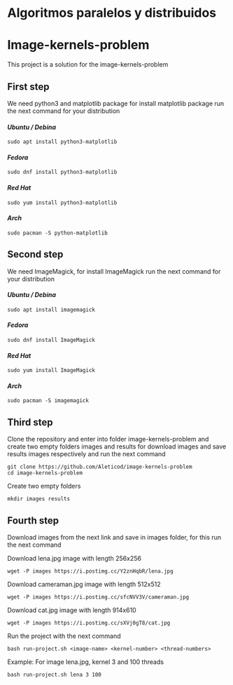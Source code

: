 # Algoritmos paralelos y distribuidos
# Image-kernels-problem
This project is a solution for the image-kernels-problem

## First step
We need python3 and matplotlib package for install matplotlib package run the next command for your distribution

#### *Ubuntu / Debina*
    sudo apt install python3-matplotlib
#### *Fedora*
    sudo dnf install python3-matplotlib
#### *Red Hat*
    sudo yum install python3-matplotlib
#### *Arch*
    sudo pacman -S python-matplotlib

## Second step
We need ImageMagick, for install ImageMagick run the next command for your distribution
#### *Ubuntu / Debina*
    sudo apt install imagemagick
#### *Fedora*
    sudo dnf install ImageMagick
#### *Red Hat*
    sudo yum install ImageMagick
#### *Arch*
    sudo pacman -S imagemagick

## Third step
Clone the repository and enter into folder image-kernels-problem and create two empty folders images and results for download images and save results images respectively and run the next command

    git clone https://github.com/Aleticod/image-kernels-problem
    cd image-kernels-problem
Create two empty folders

    mkdir images results
## Fourth step
Download images from the next link and save in images folder, for this run the next command

Download lena.jpg image with length 256x256

    wget -P images https://i.postimg.cc/Y2znHqbR/lena.jpg

Download cameraman.jpg image with length 512x512

    wget -P images https://i.postimg.cc/sfcNVV3V/cameraman.jpg

Download cat.jpg image with length 914x610

    wget -P images https://i.postimg.cc/sXVj0gT8/cat.jpg

Run the project with the next command

    bash run-project.sh <image-name> <kernel-number> <thread-numbers>

Example: For image lena.jpg, kernel 3 and 100 threads

    bash run-project.sh lena 3 100
